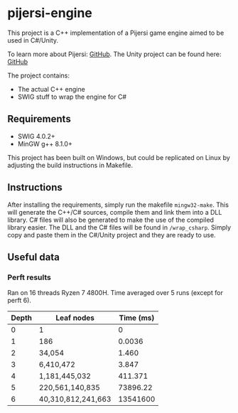 # pijersi-engine

This project is a C++ implementation of a Pijersi game engine aimed to be used in C#/Unity.

To learn more about Pijersi: [GitHub](https://github.com/LucasBorboleta/pijersi).
The Unity project can be found here: [GitHub](https://github.com/arthur-liu-lsh/pijersi-unity)

The project contains: 
* The actual C++ engine
* SWIG stuff to wrap the engine for C# 

## Requirements

* SWIG 4.0.2+
* MinGW g++ 8.1.0+

This project has been built on Windows, but could be replicated on Linux by adjusting the build instructions in Makefile.

## Instructions

After installing the requirements, simply run the makefile ```mingw32-make```. This will generate the C++/C# sources, compile them and link them into a DLL library. C# files will also be generated to make the use of the compiled library easier.
The DLL and the C# files will be found in ```/wrap_csharp```. Simply copy and paste them in the C#/Unity project and they are ready to use.

## Useful data

### Perft results

Ran on 16 threads Ryzen 7 4800H. Time averaged over 5 runs (except for perft 6).

| Depth | Leaf nodes         | Time (ms) |
|-------|--------------------|-----------|
| 0     | 1                  | 0         |
| 1     | 186                | 0.0036    |
| 2     | 34,054             | 1.460     |
| 3     | 6,410,472          | 3.847     |
| 4     | 1,181,445,032      | 411.371   |
| 5     | 220,561,140,835    | 73896.22  |
| 6     | 40,310,812,241,663 | 13541600  |